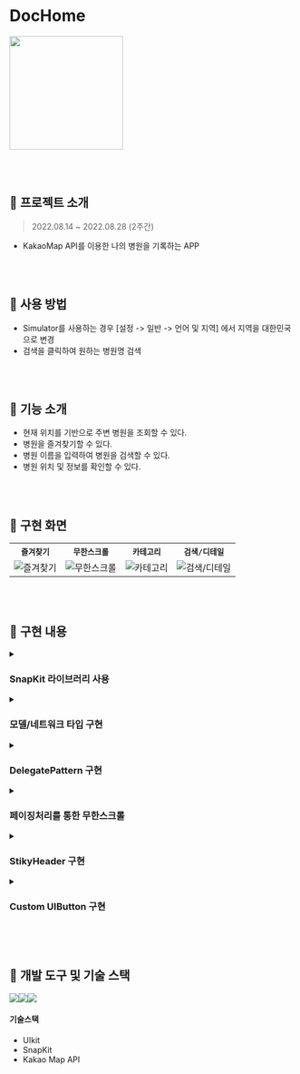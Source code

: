 # DocHome


<img src="https://github.com/HANLeeeee/DocHome/assets/74815957/e665c3f4-fc14-4883-be53-694197c80cf9" width=200>


<br /> <br />

## 📌 프로젝트 소개
> 2022.08.14 ~ 2022.08.28 (2주간)  <br/>
- KakaoMap API를 이용한 나의 병원을 기록하는 APP


<br/><br/>

## 📌 사용 방법
- Simulator를 사용하는 경우 [설정 -> 일반 -> 언어 및 지역] 에서 지역을 대한민국으로 변경
- 검색을 클릭하여 원하는 병원명 검색



<br/><br/>
## 📌 기능 소개
- 현재 위치를 기반으로 주변 병원을 조회할 수 있다.
- 병원을 즐겨찾기할 수 있다.
- 병원 이름을 입력하여 병원을 검색할 수 있다.
- 병원 위치 및 정보를 확인할 수 있다.



<br/><br/>

## 📌 구현 화면

<table align="center">
  <tr>
    <th><code>즐겨찾기</code></th>
    <th><code>무한스크롤</code></th>
    <th><code>카테고리</code></th>
    <th><code>검색/디테일</code></th>
  </tr>
  <tr>
    <td><img src="https://github.com/HANLeeeee/DocHome/assets/74815957/fb0ba05d-1445-4076-b94d-a08f45d26d91" alt="즐겨찾기">
    <td><img src="https://github.com/HANLeeeee/DocHome/assets/74815957/9e5fb5fd-c38f-44cf-9631-323233223a6a" alt="무한스크롤">
    <td><img src="https://github.com/HANLeeeee/DocHome/assets/74815957/a8bc32af-c4dd-456e-9326-d5a60f3e29aa" alt="카테고리">
    <td><img src="https://github.com/HANLeeeee/DocHome/assets/74815957/9c37876c-45d5-4083-907e-d6bf9440df14" alt="검색/디테일">
  </tr>
</table>


<br/><br/>

## 📌 구현 내용

<details>
<summary><h3>SnapKit 라이브러리 사용</h3></summary>
	
- 스토리보드를 사용하지 않고 Code Base를 기반으로 AutoLayout 구현했습니다.
- SnapKit 라이브러리를 사용하여 더 쉽고 빠르게 AutoLayout을 구현할 수 있었습니다.

```swift
topView.snp.makeConstraints { make in
    make.top.equalTo(self.safeAreaLayoutGuide)
    make.leading.trailing.equalTo(self.safeAreaLayoutGuide).inset(15)
    make.height.equalTo(Constants.View.HomeView.TopView.size.maxHeight)
}
```

<br/>

</details>

<details>
<summary><h3>모델/네트워크 타입 구현</h3></summary>

- API서버와 HTTP 네트워크를 진행하기 위해서 <code>enum</code> 열거형으로 <code>case</code>를 통해 조건에 맞는 요소들을 추가하였습니다.
- 새로운 Request를 추가할 경우에도 <code>case</code>를 추가하여 확장이 편리하도록 만들었습니다.

```swift
enum APIManager {
    case searchCategory(x: Double, y: Double, page: Int)
    case searchKeyword(keyword: String, x: Double, y: Double)
    
    var endPoint: String {
        switch self {
        case .searchCategory:
            return "/v2/local/search/category.json"
        case .searchKeyword:
            return "/v2/local/search/keyword.json"
        }
    }

...

    func asURLRequest() -> URLRequest? {
        guard var urlComponents = URLComponents(string: Constants.APIURL.KakaoAPI.searchURL) else { return nil }
        
        urlComponents.path = endPoint
        urlComponents.queryItems = parameters
        
        guard let url = urlComponents.url else { return nil }
        var request = URLRequest(url: url)
        
        for (key, value) in headers {
            request.setValue(value, forHTTPHeaderField: key)
        }
        request.httpMethod = method
        
        return request
    }
}
```

<br/>

</details>

<details>
<summary><h3>DelegatePattern 구현</h3></summary>

- 검색화면에서 <code>present</code>나 <code>push</code>를 이용하여 화면 전환을 하면 메인 네비게이션과 연결되지 않아 <code>DelegatePattern</code>을 사용했습니다.
- 프로토콜을 정의하여 검색화면으로 전환하고 싶을 경우에 사용할 수 있게 했습니다.
- 코드의 중복을 줄이고 화면의 재사용을 높여주었습니다.

```swift
protocol FavoriteTableViewCellDelegate: AnyObject {
    func getCollectionViewIndex(index: Int)
}

//MARK: - FavoriteTableViewCellDelegate
extension HomeViewController: FavoriteTableViewCellDelegate {
    func getCollectionViewIndex(index: Int) {
        let favoriteDocument = favoriteSearchResultDatas[index]
        goSearchDetailVC(data: favoriteDocument)
    }
}
```


<br/>

</details>


<details>
<summary><h3>페이징처리를 통한 무한스크롤</h3></summary>

- 한 번 API를 호출하면 10개의 데이터를 가져오고 스크롤을 할 때마다 10개의 데이터를 추가하였습니다.
- <code>TableView</code>에서 가장 밑으로 내렸을 때 <code>Indicator</code> 가 나타나면서 데이터가 추가됩니다.

```swift
// 스크롤을 가장 밑으로 내렸을 때
func scrollViewDidScroll(_ scrollView: UIScrollView) {
    let scrollOffset = scrollView.contentOffset.y
    if scrollOffset > scrollView.contentSize.height-scrollView.frame.size.height+100 {
        // 다음 데이터 추가하기
        nextPage()
    }
}

private func nextPage() {
    // 받아온 데이터가 마지막인지 확인
    guard let isEndPaging = metaData?.isEnd else { return }
    // isPaging은 다음 데이터를 받을 지의 유무를 저장한 변수
    if isPaging && !isEndPaging {
        isPaging = false
        currentPage += 1
        // 데이터 받아오기
        fetchHospitalInfo()
        
        DispatchQueue.main.async { [weak self] in
            guard let self else { return }
            // 데이터를 받기시작하면서 인디게이터 추가
            homeView.homeTableView.tableFooterView = IndicatorView(frame: CGRect(x: 0, y: 0, width: view.frame.width, height: 50))
        }
    }
}

...

private func refreshHospitalInfo(_ filteredData: [Document]) {
    searchResultData = filteredData
    if searchResultData.count < 6 {
        nextPage()
    }
    DispatchQueue.main.async { [weak self] in
        guard let self else { return }
        // 테이블뷰를 리로드하여 받아온 데이터를 테이블셀에 추가
        homeView.homeTableView.reloadData()
        refreshControl.endRefreshing()
        // 데이터를 받았으니 다음 데이터를 받을 수 있다는 뜻
        isPaging = true
        // 인디게이터 삭제
        homeView.homeTableView.tableFooterView = nil
    }
}
```

<br/>


- <code>isPaging</code>값을 통해서 데이터를 가져오는 데 조금 기다리는 효과를 주었습니다.

```swift
DispatchQueue.global().asyncAfter(deadline: .now() + (isPaging ? 0 : 1)) {
...
}
```


<br/>

</details>

<details>
<summary><h3>StikyHeader 구현</h3></summary>

- 처음에는 검색창과 카테고리 버튼들이 고정으로 보이는 화면이지만
- 스크롤을 내렸을 때 많은 데이터가 보일 수 있도록 카테고리 버튼들은 보이지 않게 구현하였습니다.

```swift
private func updateStikyHeader(_ scrollView: UIScrollView) {
    // 스크롤뷰의 위치를 구하기
    let scrollOffset = scrollView.contentOffset.y
    // 스크롤뷰의 top제약조건을 가져오기
    let scrollY = homeView.topView.constraints[0].constant - scrollOffset
    // 검색창과 버튼들의 고정 최대 높이와 최소 높이를 정하기
    let maxHeight = Constants.View.HomeView.TopView.size.maxHeight
    let minHeight = Constants.View.HomeView.TopView.size.minHeight
    
    // 스크롤뷰의 위치값에 따라서 제약조건을 변경
    let clampedScrollY = min(max(scrollY, minHeight), maxHeight)
    homeView.topView.constraints[0].constant = clampedScrollY
    
    // 스크롤뷰가 한번에 스크롤되는 것을 방지
    if scrollY > minHeight && scrollY < maxHeight {
        scrollView.contentOffset.y = 0
    }
    
    // 투명도 조절
    let alpha = clampedScrollY / maxHeight
    homeView.cellStackView.alpha = alpha
}
```


<br/>

</details>

<details>
<summary><h3>Custom UIButton 구현</h3></summary>

- 카테고리 버튼이나 즐겨찾기 버튼은 여러 <code>View</code>에서 반복적으로 사용하기 때문에 <code>UIView</code> 및 <code>UIButton</code>파일을 만들어서 재사용하였습니다.

```swift
final class FavoriteButton: UIButton {
    weak var favoriteButtonDelegate: FavoriteButtonDelegate?
        
    override init(frame: CGRect) {
        super.init(frame: frame)
        setup()
    }
    
    @available(*, unavailable)
    required init?(coder: NSCoder) {
        fatalError("init(coder:) has not been implemented")
    }
    
    private func setup() {
        self.isSelected = false
        self.setImage(UIImage(systemName: "bookmark"), for: .normal)
        self.setImage(UIImage(systemName: "bookmark.fill"), for: .selected)
        changeFavoriteButtonColor()
        
        self.addTarget(self, action: #selector(touchUpFavoriteButton), for: .touchUpInside)
    }
    
    ...
}

```

<br/>

- 즐겨찾기 버튼은 <code>TableViewCell</code>, <code>CollectionViewCell</code>, <code>DetailView</code> 등 다양한 곳에서 사용되기 때문에 클릭되었을 때를 알려주기 위해서 프로토콜을 정의하여 재사용성을 높였습니다.

```swift
// 사용
lazy var favoriteButton = { () -> FavoriteButton in
    let btn = FavoriteButton()
    btn.favoriteButtonDelegate = self
    return btn
}()

protocol FavoriteButtonDelegate: AnyObject {
    func actionFavoriteButton(isSelect: Bool)
}

// RecommendTableViewCell의 FavoriteButtonDelegate
extension RecommendTableViewCell: FavoriteButtonDelegate {
    func actionFavoriteButton(isSelect: Bool) {
    ...
}

// FavoriteCollectionViewCell의 FavoriteButtonDelegate
extension FavoriteCollectionViewCell: FavoriteButtonDelegate {
    ...
}

// SearchDetailViewController의 FavoriteButtonDelegate
extension SearchDetailViewController: FavoriteButtonDelegate {
    func actionFavoriteButton(isSelect: Bool) {
    ...
}

```


</details>


<br/><br/>

## 📌 개발 도구 및 기술 스택
<img src="https://img.shields.io/badge/swift-F05138?style=for-the-badge&logo=swift&logoColor=white"><img src="https://img.shields.io/badge/xcode-147EFB?style=for-the-badge&logo=xcode&logoColor=white"><img src="https://img.shields.io/badge/UIKit-2396F3?style=for-the-badge&logo=UIKit&logoColor=white">
#### 기술스택
- UIkit
- SnapKit
- Kakao Map API

<br/><br/>
